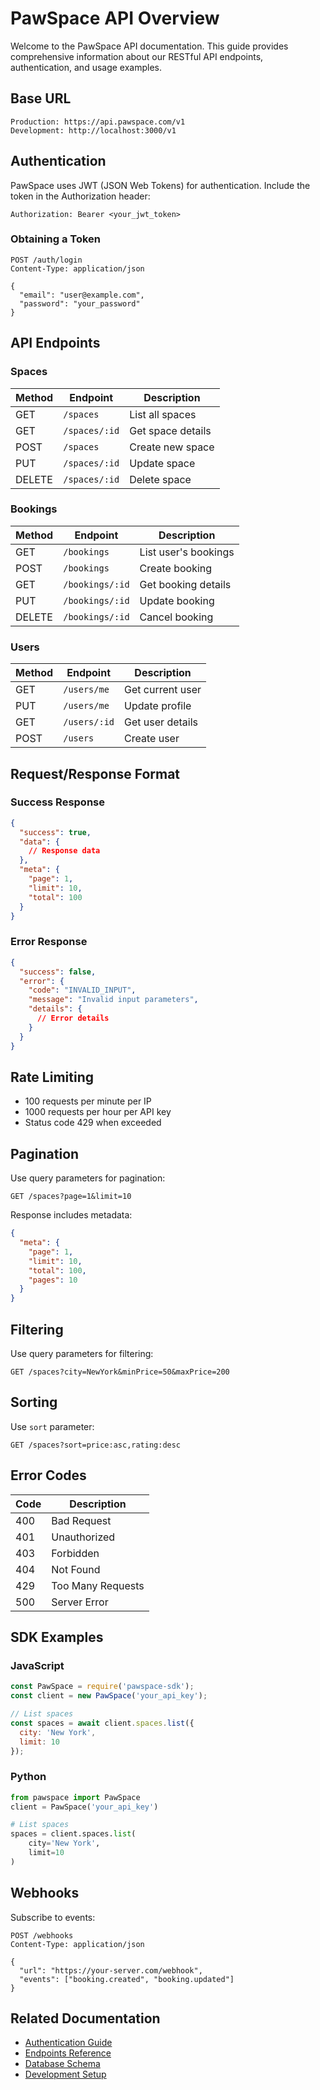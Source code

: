 # PawSpace API Overview

Welcome to the PawSpace API documentation. This guide provides comprehensive information about our RESTful API endpoints, authentication, and usage examples.

## Base URL

```
Production: https://api.pawspace.com/v1
Development: http://localhost:3000/v1
```

## Authentication

PawSpace uses JWT (JSON Web Tokens) for authentication. Include the token in the Authorization header:

```http
Authorization: Bearer <your_jwt_token>
```

### Obtaining a Token

```http
POST /auth/login
Content-Type: application/json

{
  "email": "user@example.com",
  "password": "your_password"
}
```

## API Endpoints

### Spaces

| Method | Endpoint | Description |
|--------|----------|-------------|
| GET | `/spaces` | List all spaces |
| GET | `/spaces/:id` | Get space details |
| POST | `/spaces` | Create new space |
| PUT | `/spaces/:id` | Update space |
| DELETE | `/spaces/:id` | Delete space |

### Bookings

| Method | Endpoint | Description |
|--------|----------|-------------|
| GET | `/bookings` | List user's bookings |
| POST | `/bookings` | Create booking |
| GET | `/bookings/:id` | Get booking details |
| PUT | `/bookings/:id` | Update booking |
| DELETE | `/bookings/:id` | Cancel booking |

### Users

| Method | Endpoint | Description |
|--------|----------|-------------|
| GET | `/users/me` | Get current user |
| PUT | `/users/me` | Update profile |
| GET | `/users/:id` | Get user details |
| POST | `/users` | Create user |

## Request/Response Format

### Success Response
```json
{
  "success": true,
  "data": {
    // Response data
  },
  "meta": {
    "page": 1,
    "limit": 10,
    "total": 100
  }
}
```

### Error Response
```json
{
  "success": false,
  "error": {
    "code": "INVALID_INPUT",
    "message": "Invalid input parameters",
    "details": {
      // Error details
    }
  }
}
```

## Rate Limiting

- 100 requests per minute per IP
- 1000 requests per hour per API key
- Status code 429 when exceeded

## Pagination

Use query parameters for pagination:
```
GET /spaces?page=1&limit=10
```

Response includes metadata:
```json
{
  "meta": {
    "page": 1,
    "limit": 10,
    "total": 100,
    "pages": 10
  }
}
```

## Filtering

Use query parameters for filtering:
```
GET /spaces?city=NewYork&minPrice=50&maxPrice=200
```

## Sorting

Use `sort` parameter:
```
GET /spaces?sort=price:asc,rating:desc
```

## Error Codes

| Code | Description |
|------|-------------|
| 400 | Bad Request |
| 401 | Unauthorized |
| 403 | Forbidden |
| 404 | Not Found |
| 429 | Too Many Requests |
| 500 | Server Error |

## SDK Examples

### JavaScript
```javascript
const PawSpace = require('pawspace-sdk');
const client = new PawSpace('your_api_key');

// List spaces
const spaces = await client.spaces.list({
  city: 'New York',
  limit: 10
});
```

### Python
```python
from pawspace import PawSpace
client = PawSpace('your_api_key')

# List spaces
spaces = client.spaces.list(
    city='New York',
    limit=10
)
```

## Webhooks

Subscribe to events:
```http
POST /webhooks
Content-Type: application/json

{
  "url": "https://your-server.com/webhook",
  "events": ["booking.created", "booking.updated"]
}
```

## Related Documentation

- [Authentication Guide](authentication.md)
- [Endpoints Reference](endpoints.md)
- [Database Schema](database-schema.md)
- [Development Setup](../development/setup.md)
